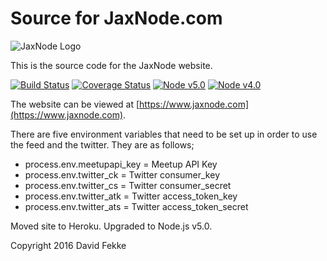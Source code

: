 # Source for JaxNode.com

![JaxNode Logo](https://www.jaxnode.com/images/jaxnodejs.png)

This is the source code for the JaxNode website.

[![Build Status](https://travis-ci.org/davidfekke/jaxnode.svg?branch=release)](https://travis-ci.org/davidfekke/jaxnode)
[![Coverage Status](https://coveralls.io/repos/davidfekke/jaxnode/badge.svg?branch=master&service=github)](https://coveralls.io/github/davidfekke/jaxnode?branch=master)
[![Node v5.0](http://img.shields.io/badge/node-v6.3.0-brightgreen.svg)](https://nodejs.org)
[![Node v4.0](http://img.shields.io/badge/node-v4.4.7-green.svg)](https://nodejs.org)

The website can be viewed at [https://www.jaxnode.com](https://www.jaxnode.com).

There are five environment variables that need to be set up in order to use the feed and the twitter.
They are as follows;

* process.env.meetupapi_key = Meetup API Key
* process.env.twitter_ck = Twitter consumer_key
* process.env.twitter_cs = Twitter consumer_secret
* process.env.twitter_atk = Twitter access_token_key
* process.env.twitter_ats = Twitter access_token_secret

Moved site to Heroku. Upgraded to Node.js v5.0.

Copyright 2016 David Fekke